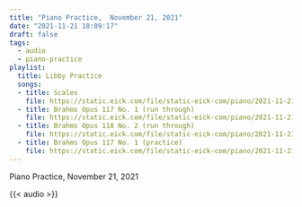 ```yaml
---
title: "Piano Practice,  November 21, 2021"
date: "2021-11-21 18:09:17"
draft: false
tags:
  - audio
  - piano-practice
playlist:
  title: Libby Practice
  songs:
  - title: Scales
    file: https://static.eick.com/file/static-eick-com/piano/2021-11-21-001.mp3
  - title: Brahms Opus 117 No. 1 (run through)
    file: https://static.eick.com/file/static-eick-com/piano/2021-11-21-003.mp3
  - title: Brahms Opus 118 No. 2 (run through)
    file: https://static.eick.com/file/static-eick-com/piano/2021-11-21-004.mp3
  - title: Brahms Opus 117 No. 1 (practice)
    file: https://static.eick.com/file/static-eick-com/piano/2021-11-21-005.mp3
---
```

Piano Practice, November 21, 2021

<!--more-->

{{< audio >}}
